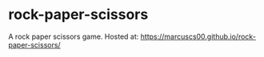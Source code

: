 # rock-paper-scissors
A rock paper scissors game. Hosted at: https://marcuscs00.github.io/rock-paper-scissors/
